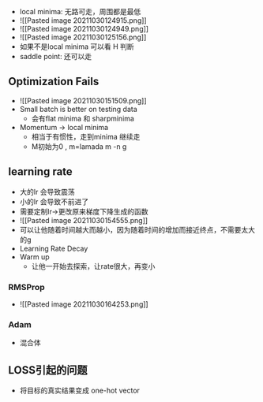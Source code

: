 - local minima: 无路可走，周围都是最低
- ![[Pasted image 20211030124915.png]]
- ![[Pasted image 20211030124949.png]]
- ![[Pasted image 20211030125156.png]]
- 如果不是local minima 可以看 H 判断
- saddle point: 还可以走
## Optimization Fails
- ![[Pasted image 20211030151509.png]]
- Small batch is better on testing data
	- 会有flat minima 和 sharpminima
- Momentum -> local minima
	- 相当于有惯性，走到minima 继续走
	- M初始为0 , m=lamada m -n g

## learning rate
- 大的lr 会导致震荡
- 小的lr 会导致不前进了
- 需要定制lr->更改原来梯度下降生成的函数
- ![[Pasted image 20211030154555.png]]
- 可以让他随着时间越大而越小，因为随着时间的增加而接近终点，不需要太大的g
- Learning Rate Decay
- Warm up
	- 让他一开始去探索，让rate很大，再变小
### RMSProp
- ![[Pasted image 20211030164253.png]]
### Adam
- 混合体

## LOSS引起的问题
- 将目标的真实结果变成 one-hot vector